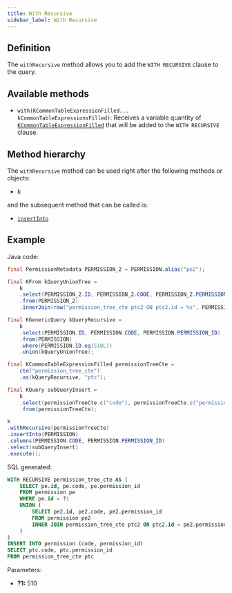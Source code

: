 ```yaml
---
title: With Recursive
sidebar_label: With Recursive
---
```


## Definition

The `withRecursive` method allows you to add the `WITH RECURSIVE` clause to the query.

## Available methods

- `with(KCommonTableExpressionFilled... kCommonTableExpressionsFilled)`: Receives a variable quantity of [`KCommonTableExpressionFilled`](/docs/misc/cte) that will be added to the `WITH RECURSIVE` clause.

## Method hierarchy

The `withRecursive` method can be used right after the following methods or objects:

- k

and the subsequent method that can be called is:

- [`insertInto`](/docs/insert-statement/insert-into/)

## Example

Java code:

```java
final PermissionMetadata PERMISSION_2 = PERMISSION.alias("pe2");

final KFrom kQueryUnionTree = 
    k
    .select(PERMISSION_2.ID, PERMISSION_2.CODE, PERMISSION_2.PERMISSION_ID)
    .from(PERMISSION_2)
    .innerJoin(raw("permission_tree_cte ptc2 ON ptc2.id = %s", PERMISSION_2.PERMISSION_ID));

final KGenericQuery kQueryRecursive = 
    k
    .select(PERMISSION.ID, PERMISSION.CODE, PERMISSION.PERMISSION_ID)
    .from(PERMISSION)
    .where(PERMISSION.ID.eq(510L))
    .union(kQueryUnionTree);

final KCommonTableExpressionFilled permissionTreeCte =
    cte("permission_tree_cte")
    .as(kQueryRecursive, "ptc");

final KQuery subQueryInsert = 
    k
    .select(permissionTreeCte.c("code"), permissionTreeCte.c("permission_id"))
    .from(permissionTreeCte);

k
.withRecursive(permissionTreeCte)
.insertInto(PERMISSION)
.columns(PERMISSION.CODE, PERMISSION.PERMISSION_ID)
.select(subQueryInsert)
.execute();
```

SQL generated:

```sql
WITH RECURSIVE permission_tree_cte AS (
    SELECT pe.id, pe.code, pe.permission_id
    FROM permission pe
    WHERE pe.id = ?1
    UNION (
        SELECT pe2.id, pe2.code, pe2.permission_id
        FROM permission pe2
        INNER JOIN permission_tree_cte ptc2 ON ptc2.id = pe2.permission_id
    )
)
INSERT INTO permission (code, permission_id)
SELECT ptc.code, ptc.permission_id
FROM permission_tree_cte ptc
```

Parameters:

- **?1:** 510